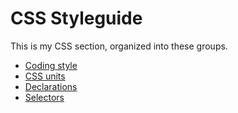 # CSS Styleguide

This is my CSS section, organized into these groups.

* [Coding style](./style.md)
* [CSS units](./units.md)
* [Declarations](./declarations.md)
* [Selectors](./selectors.md)
